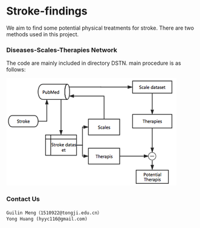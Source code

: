 # Stroke-findings
We aim to find some potential physical treatments for stroke. There are two methods used in this project.



### Diseases-Scales-Therapies Network
The code are mainly included in directory DSTN.
main procedure is as follows:

![image](procedures.png)


### Contact Us

    Guilin Meng（1510922@tongji.edu.cn）
    Yong Huang (hyyc116@gmail.com)


